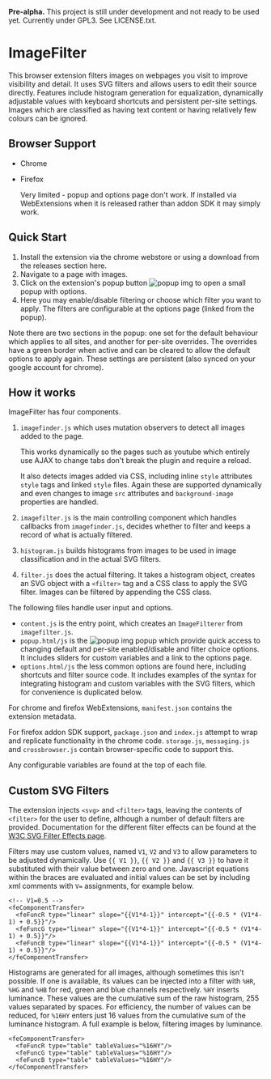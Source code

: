 **Pre-alpha.** This project is still under development and not ready to be used yet. Currently under GPL3. See LICENSE.txt.

# ImageFilter

This browser extension filters images on webpages you visit to improve visibility and detail. It uses SVG filters and allows users to edit their source directly. Features include histogram generation for equalization, dynamically adjustable values with keyboard shortcuts and persistent per-site settings. Images which are classified as having text content or having relatively few colours can be ignored.

## Browser Support

- Chrome
- Firefox

    Very limited - popup and options page don't work. If installed via WebExtensions when it is released rather than addon SDK it may simply work.

## Quick Start

1. Install the extension via the chrome webstore or using a download from the releases section here.
2. Navigate to a page with images.
3. Click on the extension's popup button ![popup img][popup] to open a small popup with options.
4. Here you may enable/disable filtering or choose which filter you want to apply. The filters are configurable at the options page (linked from the popup).

Note there are two sections in the popup: one set for the default behaviour which applies to all sites, and another for per-site overrides. The overrides have a green border when active and can be cleared to allow the default options to apply again. These settings are persistent (also synced on your google account for chrome).

## How it works

ImageFilter has four components.

1. `imagefinder.js` which uses mutation observers to detect all images added to the page.

	This works dynamically so the pages such as youtube which entirely use AJAX to change tabs don't break the plugin and require a reload.

	It also detects images added via CSS, including inline `style` attributes `style` tags and linked `style` files. Again these are supported dynamically and even changes to image `src` attributes and `background-image` properties are handled.

2. `imagefilter.js` is the main controlling component which handles callbacks from `imagefinder.js`, decides whether to filter and keeps a record of what is actually filtered.

3. `histogram.js` builds histograms from images to be used in image classification and in the actual SVG filters.

4. `filter.js` does the actual filtering. It takes a histogram object, creates an SVG object with a `<filter>` tag and a CSS class to apply the SVG filter. Images can be filtered by appending the CSS class.

The following files handle user input and options.

- `content.js` is the entry point, which creates an `ImageFilterer` from `imagefilter.js`.
- `popup.html/js` is the ![popup img][popup] popup which provide quick access to changing default and per-site enabled/disable and filter choice options. It includes sliders for custom variables and a link to the options page.
- `options.html/js` the less common options are found here, including shortcuts and filter source code. It includes examples of the syntax for integrating histogram and custom variables with the SVG filters, which for convenience is duplicated below.

For chrome and firefox WebExtensions, `manifest.json` contains the extension metadata.

For firefox addon SDK support, `package.json` and `index.js` attempt to wrap and replicate functionality in the chrome code. `storage.js`, `messaging.js` and `crossbrowser.js` contain browser-specific code to support this.

Any configurable variables are found at the top of each file.

## Custom SVG Filters

The extension injects `<svg>` and `<filter>` tags, leaving the contents of `<filter>` for the user to define, although a number of default filters are provided.
Documentation for the different filter effects can be found at the
[W3C SVG Filter Effects page](https://www.w3.org/TR/SVG/filters.html).

Filters may use custom values, named `V1`, `V2` and `V3` to allow parameters to be adjusted dynamically.
Use `{{ V1 }}`, `{{ V2 }}` and `{{ V3 }}` to have it substituted with their value between
zero and one. Javascript equations within the braces are evaluated and
initial values can be set by including xml comments with `V=` assignments, for example below.

	<!-- V1=0.5 -->
	<feComponentTransfer>
	  <feFuncR type="linear" slope="{{V1*4-1}}" intercept="{{-0.5 * (V1*4-1) + 0.5}}"/>
	  <feFuncG type="linear" slope="{{V1*4-1}}" intercept="{{-0.5 * (V1*4-1) + 0.5}}"/>
	  <feFuncB type="linear" slope="{{V1*4-1}}" intercept="{{-0.5 * (V1*4-1) + 0.5}}"/>
	</feComponentTransfer>

Histograms are generated for all images, although sometimes this isn't possible.
If one is available, its values can be injected into a filter with
`%HR`, `%HG` and `%HB`
for red, green and blue channels respectively. `%HY` inserts luminance.
These values are the cumulative sum of the raw histogram, 255 values separated by spaces.
For efficiency, the number of values can be reduced, for `%16HY` enters
just 16 values from the cumulative sum of the luminance histogram. A full example is below,
filtering images by luminance.

	<feComponentTransfer>
	  <feFuncR type="table" tableValues="%16HY"/>
	  <feFuncG type="table" tableValues="%16HY"/>
	  <feFuncB type="table" tableValues="%16HY"/>
	</feComponentTransfer>

[popup]:https://raw.githubusercontent.com/pknowles/ImageFilter/master/icon16.png

